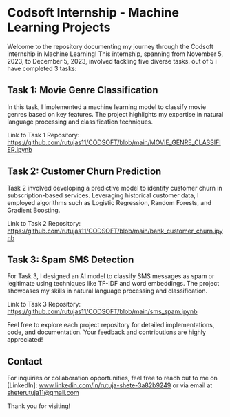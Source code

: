 # Codsoft Internship - Machine Learning Projects

Welcome to the repository documenting my journey through the Codsoft internship in Machine Learning! This internship, spanning from November 5, 2023, to December 5, 2023, involved tackling five diverse tasks. out of 5  i have completed 3 tasks:

## Task 1: Movie Genre Classification
In this task, I implemented a machine learning model to classify movie genres based on key features. The project highlights my expertise in natural language processing and classification techniques.

Link to Task 1 Repository: https://github.com/rutujas11/CODSOFT/blob/main/MOVIE_GENRE_CLASSIFIER.ipynb

## Task 2: Customer Churn Prediction
Task 2 involved developing a predictive model to identify customer churn in subscription-based services. Leveraging historical customer data, I employed algorithms such as Logistic Regression, Random Forests, and Gradient Boosting.

Link to Task 2 Repository: https://github.com/rutujas11/CODSOFT/blob/main/bank_customer_churn.ipynb

## Task 3: Spam SMS Detection
For Task 3, I designed an AI model to classify SMS messages as spam or legitimate using techniques like TF-IDF and word embeddings. The project showcases my skills in natural language processing and classification.

Link to Task 3 Repository: https://github.com/rutujas11/CODSOFT/blob/main/sms_spam.ipynb

Feel free to explore each project repository for detailed implementations, code, and documentation. Your feedback and contributions are highly appreciated!

## Contact
For inquiries or collaboration opportunities, feel free to reach out to me on [LinkedIn]: www.linkedin.com/in/rutuja-shete-3a82b9249 or via email at sheterutuja11@gmail.com

Thank you for visiting!
